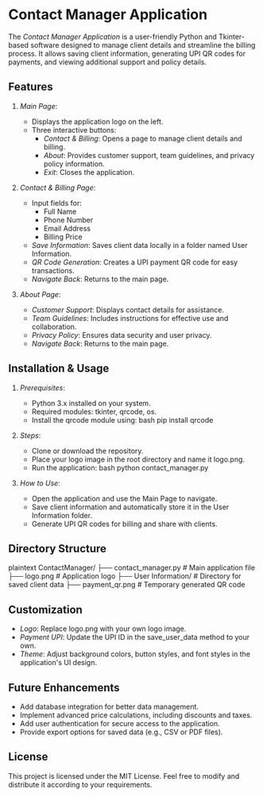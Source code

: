 # Contact Manager Application

The *Contact Manager Application* is a user-friendly Python and Tkinter-based software designed to manage client details and streamline the billing process. It allows saving client information, generating UPI QR codes for payments, and viewing additional support and policy details.

## Features

1. *Main Page*:
   - Displays the application logo on the left.
   - Three interactive buttons:
     - *Contact & Billing*: Opens a page to manage client details and billing.
     - *About*: Provides customer support, team guidelines, and privacy policy information.
     - *Exit*: Closes the application.

2. *Contact & Billing Page*:
   - Input fields for:
     - Full Name
     - Phone Number
     - Email Address
     - Billing Price
   - *Save Information*: Saves client data locally in a folder named User Information.
   - *QR Code Generation*: Creates a UPI payment QR code for easy transactions.
   - *Navigate Back*: Returns to the main page.

3. *About Page*:
   - *Customer Support*: Displays contact details for assistance.
   - *Team Guidelines*: Includes instructions for effective use and collaboration.
   - *Privacy Policy*: Ensures data security and user privacy.
   - *Navigate Back*: Returns to the main page.

## Installation & Usage

1. *Prerequisites*:
   - Python 3.x installed on your system.
   - Required modules: tkinter, qrcode, os.
   - Install the qrcode module using:
     bash
     pip install qrcode
     

2. *Steps*:
   - Clone or download the repository.
   - Place your logo image in the root directory and name it logo.png.
   - Run the application:
     bash
     python contact_manager.py
     

3. *How to Use*:
   - Open the application and use the Main Page to navigate.
   - Save client information and automatically store it in the User Information folder.
   - Generate UPI QR codes for billing and share with clients.

## Directory Structure

plaintext
ContactManager/
├── contact_manager.py   # Main application file
├── logo.png             # Application logo
├── User Information/    # Directory for saved client data
├── payment_qr.png       # Temporary generated QR code

## Customization

- *Logo*: Replace logo.png with your own logo image.
- *Payment UPI*: Update the UPI ID in the save_user_data method to your own.
- *Theme*: Adjust background colors, button styles, and font styles in the application's UI design.

## Future Enhancements

- Add database integration for better data management.
- Implement advanced price calculations, including discounts and taxes.
- Add user authentication for secure access to the application.
- Provide export options for saved data (e.g., CSV or PDF files).

## License

This project is licensed under the MIT License. Feel free to modify and distribute it according to your requirements.
